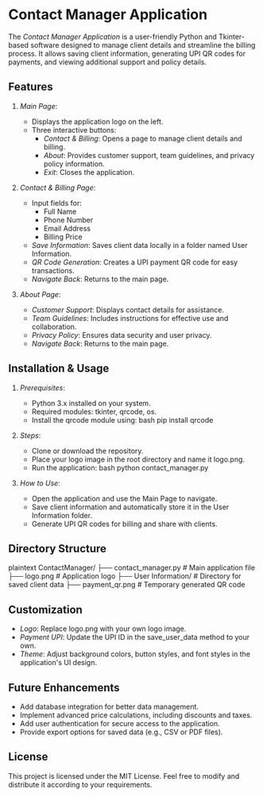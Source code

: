 # Contact Manager Application

The *Contact Manager Application* is a user-friendly Python and Tkinter-based software designed to manage client details and streamline the billing process. It allows saving client information, generating UPI QR codes for payments, and viewing additional support and policy details.

## Features

1. *Main Page*:
   - Displays the application logo on the left.
   - Three interactive buttons:
     - *Contact & Billing*: Opens a page to manage client details and billing.
     - *About*: Provides customer support, team guidelines, and privacy policy information.
     - *Exit*: Closes the application.

2. *Contact & Billing Page*:
   - Input fields for:
     - Full Name
     - Phone Number
     - Email Address
     - Billing Price
   - *Save Information*: Saves client data locally in a folder named User Information.
   - *QR Code Generation*: Creates a UPI payment QR code for easy transactions.
   - *Navigate Back*: Returns to the main page.

3. *About Page*:
   - *Customer Support*: Displays contact details for assistance.
   - *Team Guidelines*: Includes instructions for effective use and collaboration.
   - *Privacy Policy*: Ensures data security and user privacy.
   - *Navigate Back*: Returns to the main page.

## Installation & Usage

1. *Prerequisites*:
   - Python 3.x installed on your system.
   - Required modules: tkinter, qrcode, os.
   - Install the qrcode module using:
     bash
     pip install qrcode
     

2. *Steps*:
   - Clone or download the repository.
   - Place your logo image in the root directory and name it logo.png.
   - Run the application:
     bash
     python contact_manager.py
     

3. *How to Use*:
   - Open the application and use the Main Page to navigate.
   - Save client information and automatically store it in the User Information folder.
   - Generate UPI QR codes for billing and share with clients.

## Directory Structure

plaintext
ContactManager/
├── contact_manager.py   # Main application file
├── logo.png             # Application logo
├── User Information/    # Directory for saved client data
├── payment_qr.png       # Temporary generated QR code

## Customization

- *Logo*: Replace logo.png with your own logo image.
- *Payment UPI*: Update the UPI ID in the save_user_data method to your own.
- *Theme*: Adjust background colors, button styles, and font styles in the application's UI design.

## Future Enhancements

- Add database integration for better data management.
- Implement advanced price calculations, including discounts and taxes.
- Add user authentication for secure access to the application.
- Provide export options for saved data (e.g., CSV or PDF files).

## License

This project is licensed under the MIT License. Feel free to modify and distribute it according to your requirements.
